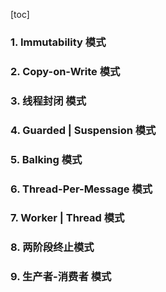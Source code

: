[toc]

### 1. Immutability 模式



### 2. Copy-on-Write 模式



### 3. 线程封闭 模式



### 4. Guarded | Suspension 模式



### 5. Balking 模式



### 6. Thread-Per-Message 模式



### 7. Worker | Thread 模式



### 8. 两阶段终止模式



### 9. 生产者-消费者 模式


